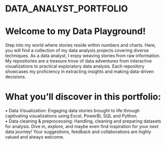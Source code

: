 # DATA_ANALYST_PORTFOLIO
# Welcome to my Data Playground!
Step into my world where stories reside within numbers and charts. Here, you will find a collection of my data analysis projects covering diverse techniques.
As a data analyst, I enjoy weaving stories from raw information. My repositories are a treasure trove of data adventures from interactive visualizations to practical exploratory data analysis.
 Each repository showcases my proficiency in extracting insights and making data-driven decisions.
# What you’ll discover in this portfolio:
•	Data Visualization: Engaging data stories brought to life through captivating visualizations using Excel, PowerBi, SQL and Python.<br>
•	Data cleaning & preprocessing: Handling, cleaning and preparing datasets for analysis.
Dive in, explore, and maybe even find inspiration for your next data journey!
Your suggestions, feedback and collaborations are highly valued and always welcome.
